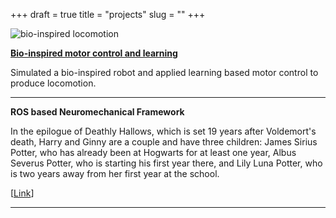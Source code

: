 +++ 
draft = true
title = "projects"
slug = "" 
+++

  ![bio-inspired locomotion](/img/bio-inspired-locomotion.gif)
  
  [**Bio-inspired motor control and learning**](https://avnishsachar.github.io/project/bioinspired-motor-control-learning.md)
  
  Simulated a bio-inspired robot and applied learning based motor control to produce locomotion. 




___________________________________________________________________________________________________________




  **ROS based Neuromechanical Framework**
  
  In the epilogue of Deathly Hallows, which is set 19 years after Voldemort's death, Harry and Ginny are a couple and have three children: James Sirius Potter, who has already been at Hogwarts for at least one year, Albus Severus Potter, who is starting his first year there, and Lily Luna Potter, who is two years away from her first year at the school.

  [[Link](https://www.google.com)]


___________________________________________________________________________________________________________

